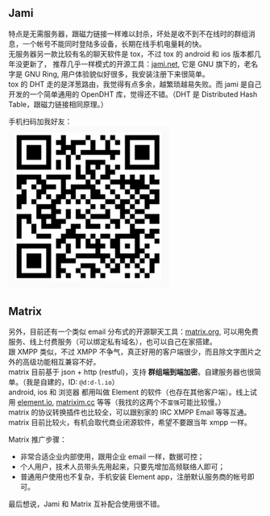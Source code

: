 ## Jami

特点是无需服务器，跟磁力链接一样难以封杀，坏处是收不到不在线时的群组消息，一个帐号不能同时登陆多设备，长期在线手机电量耗的快。  
无服务器另一款比较有名的聊天软件是 tox，不过 tox 的 android 和 ios 版本都几年没更新了，
推荐几乎一样模式的开源工具：<a href="https://jami.net">jami.net</a>, 它是 GNU 旗下的，老名字是 GNU Ring, 用户体验貌似好很多，我安装注册下来很简单。  
tox 的 DHT 走的是洋葱路由，我觉得有点多余，越繁琐越易失败。而 jami 是自己开发的一个简单通用的 OpenDHT 库，觉得还不错。（DHT 是 Distributed Hash Table，跟磁力链接相同原理。）  

手机扫码加我好友：  
<img src="jami.jpg" style="max-width:320px;">


## Matrix

另外，目前还有一个类似 email 分布式的开源聊天工具：<a href="https://matrix.org">matrix.org</a>, 可以用免费服务、线上付费服务（可以绑定私有域名），也可以自己在家搭建。  
跟 XMPP 类似，不过 XMPP 不争气，真正好用的客户端很少，而且除文字图片之外的高级功能相互兼容不好。  
matrix 目前基于 json + http (restful)，支持 **群组端到端加密**。自建服务器也很简单。（我是自建的，ID: `@d:d-l.io`）  
android, ios 和 浏览器 都用叫做 Element 的软件（也存在其他客户端）。线上试用 <a href="https://element.io/">element.io</a>, <a href="https://matrixim.cc">matrixim.cc</a> 等等（我找的这两个不`富强`可能比较慢。）  
matrix 的协议转换插件也比较全，可以跟别家的 IRC XMPP Email 等等互通。  
matrix 目前比较火，有机会取代商业闭源软件，希望不要跟当年 xmpp 一样。  
  
Matrix 推广步骤：
 - 非常合适企业内部使用，跟用企业 email 一样，数据可控；
 - 个人用户，技术人员带头先用起来，只要先增加高频联络人即可；
 - 普通用户使用也不复杂，手机安装 Element app，注册默认服务商的帐号即可。

最后想说，Jami 和 Matrix 互补配合使用很不错。
